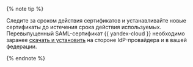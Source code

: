 {% note tip %}

Следите за сроком действия сертификатов и устанавливайте новые сертификаты до истечения срока действия используемых. Перевыпущенный SAML-сертификат {{ yandex-cloud }} необходимо заранее [скачать и установить](../../organization/operations/renew-yc-certificate.md) на стороне IdP-провайдера и в вашей федерации.

{% endnote %}